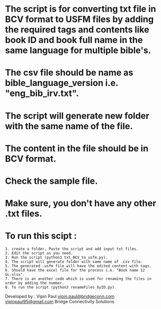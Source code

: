 # The script is for converting txt file in BCV format to USFM files by adding the required tags and contents like book ID and book full name in the same language for multiple bible's.

# The csv file should be name as bible_language_version i.e. "eng_bib_irv.txt".

# The script will generate new folder with the same name of the file.

# The content in the file should be in BCV format.

# Check the sample file.

# Make sure, you don't have any other .txt files.

# To run this scipt :
	1. create a folder, Paste the script and add input txt files.
	2. Edit the script as you need.
	3. Run the script (python3 txt_BCV_to_usfm.py).
	4. The script will generate folder with same name of .csv file.
	5. The generated .usfm file will have the edited content with tags.
	6. Should have the excel file for the process i.e. "Book name 12 GL.xlsx".
	7. There is an another code which is used for renaming the files in order by adding the number.
	8. To run the script (python3 renameFiles_byID.py).


Developed by : Vipin Paul 
vipin.paul@bridgeconn.com 
vipinpaul95@gmail.com
Bridge Connectivity Solutions